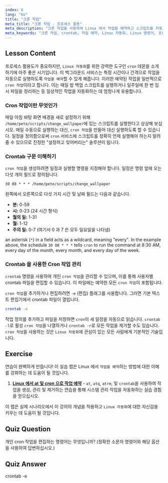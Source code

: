 ```yaml
---
index: 8
lang: "ko"
title: "크론 작업"
meta_title: "크론 작업 - 프로세스 활용"
meta_description: "크론 작업을 사용하여 Linux 에서 작업을 예약하고 스크립트를 자동화하는 방법을 알아보세요. 이 가이드는 crontab 구문, crontab -e 와 같은 필수 명령어, 초보자를 위한 실용적인 예제를 다룹니다."
meta_keywords: "크론 작업, crontab, 작업 예약, Linux 자동화, Linux 명령어, 초보자 Linux, Linux 튜토리얼, crontab -e, cron"
---
```


## Lesson Content

프로세스 활용도가 중요하지만, `Linux 자동화`를 위한 강력한 도구인 `cron` 데몬을 소개하기에 아주 좋은 시기입니다. 이 백그라운드 서비스는 특정 시간이나 간격으로 작업을 자동으로 실행하도록 `작업을 예약`할 수 있게 해줍니다. 이러한 예약된 작업을 일반적으로 `cron 작업`이라고 합니다. 이는 매일 밤 백업 스크립트를 실행하거나 일주일에 한 번 임시 파일을 정리하는 등 일상적인 작업을 자동화하는 데 엄청나게 유용합니다.

### Cron 작업이란 무엇인가

매일 아침 바탕 화면 배경을 새로 설정하기 위해 `/home/pete/scripts/change_wallpaper`에 있는 스크립트를 실행한다고 상상해 보십시오. 매일 수동으로 실행하는 대신, `cron 작업`을 만들어 대신 실행하도록 할 수 있습니다. 일정을 정의함으로써 `cron` 서비스에 스크립트를 정확히 언제 실행해야 하는지 알려줄 수 있으므로 진정한 "설정하고 잊어버리는" 솔루션이 됩니다.

### Crontab 구문 이해하기

`cron 작업`을 생성하려면 일정과 실행할 명령을 지정해야 합니다. 일정은 명령 앞에 오는 다섯 개의 필드로 정의됩니다.

```plaintext
30 08 * * * /home/pete/scripts/change_wallpaper
```

왼쪽에서 오른쪽으로 다섯 가지 시간 및 날짜 필드는 다음과 같습니다.

- **분:** 0-59
- **시:** 0-23 (24 시간 형식)
- **월의 일:** 1-31
- **월:** 1-12
- **주의 일:** 0-7 (여기서 0 과 7 은 모두 일요일을 나타냄)

an asterisk (`*`) in a field acts as a wildcard, meaning "every". In the example above, the schedule `30 08 * * *` tells `cron` to run the command at 8:30 AM, every day of the month, every month, and every day of the week.

### Crontab 을 사용한 Cron 작업 관리

`crontab` 명령을 사용하여 개인 `cron 작업`을 관리할 수 있으며, 이를 통해 사용자별 crontab 파일을 편집할 수 있습니다. 이 파일에는 예약한 모든 `cron 작업`이 포함됩니다.

`cron 작업`을 추가하거나 편집하려면 `-e` (편집) 플래그를 사용합니다. 그러면 기본 텍스트 편집기에서 crontab 파일이 열립니다.

```bash
crontab -e
```

작업 정의를 추가하고 파일을 저장하면 `cron`이 새 일정을 자동으로 읽습니다. `crontab -l`로 활성 `cron 작업`을 나열하거나 `crontab -r`로 모든 작업을 제거할 수도 있습니다. `cron 작업`을 사용하는 것은 `Linux 자동화`에 관심이 있는 모든 사람에게 기본적인 기술입니다.

## Exercise

연습이 완벽하게 만듭니다! 이 실습 랩은 Linux 에서 `작업을 예약`하는 방법에 대한 이해를 강화하는 데 도움이 될 것입니다.

1.  **[Linux 에서 at 및 cron 으로 작업 예약](https://labex.io/ko/labs/comptia-schedule-tasks-with-at-and-cron-in-linux-590870)** - `at`, `atq`, `atrm`, 및 `crontab`을 사용하여 작업을 생성, 관리 및 제거하는 연습을 통해 시스템 관리 작업을 자동화하는 실습 경험을 얻으십시오.

이 랩은 실제 시나리오에서 이 강의의 개념을 적용하고 `Linux 자동화`에 대한 자신감을 키우는 데 도움이 될 것입니다.

## Quiz Question

개인 cron 작업을 편집하는 명령어는 무엇입니까? (정확한 소문자 명령어와 해당 옵션을 사용하여 답변하십시오.)

## Quiz Answer

crontab -e
